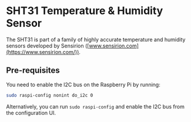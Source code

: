# SHT31 Temperature & Humidity Sensor

The SHT31 is part of a family of highly accurate temperature and humidity
sensors developed by Sensirion ([www.sensirion.com](https://www.sensirion.com/)).

## Pre-requisites

You need to enable the I2C bus on the Raspberry Pi by running:

```bash
sudo raspi-config nonint do_i2c 0
```

Alternatively, you can run `sudo raspi-config` and enable the I2C bus from the
configuration UI.